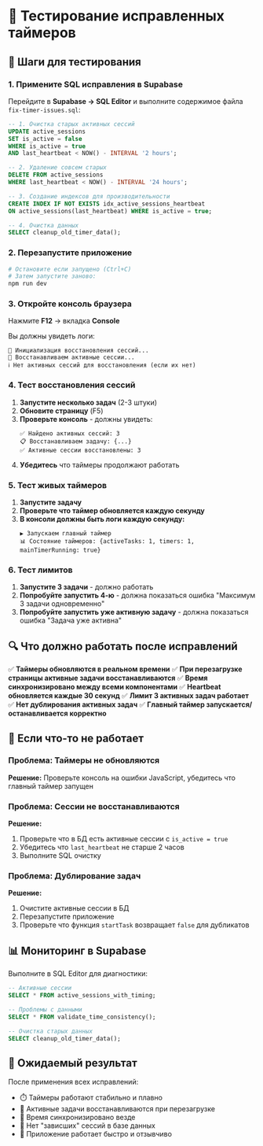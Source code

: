 # 🧪 Тестирование исправленных таймеров

## 🚀 Шаги для тестирования

### 1. **Примените SQL исправления в Supabase**

Перейдите в **Supabase → SQL Editor** и выполните содержимое файла `fix-timer-issues.sql`:

```sql
-- 1. Очистка старых активных сессий
UPDATE active_sessions 
SET is_active = false 
WHERE is_active = true 
AND last_heartbeat < NOW() - INTERVAL '2 hours';

-- 2. Удаление совсем старых
DELETE FROM active_sessions 
WHERE last_heartbeat < NOW() - INTERVAL '24 hours';

-- 3. Создание индексов для производительности
CREATE INDEX IF NOT EXISTS idx_active_sessions_heartbeat 
ON active_sessions(last_heartbeat) WHERE is_active = true;

-- 4. Очистка данных
SELECT cleanup_old_timer_data();
```

### 2. **Перезапустите приложение**

```bash
# Остановите если запущено (Ctrl+C)
# Затем запустите заново:
npm run dev
```

### 3. **Откройте консоль браузера**

Нажмите **F12** → вкладка **Console**

Вы должны увидеть логи:
```
🔄 Инициализация восстановления сессий...
🔄 Восстанавливаем активные сессии...
ℹ️ Нет активных сессий для восстановления (если их нет)
```

### 4. **Тест восстановления сессий**

1. **Запустите несколько задач** (2-3 штуки)
2. **Обновите страницу** (F5)
3. **Проверьте консоль** - должны увидеть:
   ```
   ✅ Найдено активных сессий: 3
   📋 Восстанавливаем задачу: {...}
   ✅ Активные сессии восстановлены: 3
   ```
4. **Убедитесь** что таймеры продолжают работать

### 5. **Тест живых таймеров**

1. **Запустите задачу**
2. **Проверьте что таймер обновляется каждую секунду**
3. **В консоли должны быть логи каждую секунду:**
   ```
   ▶️ Запускаем главный таймер
   📊 Состояние таймеров: {activeTasks: 1, timers: 1, mainTimerRunning: true}
   ```

### 6. **Тест лимитов**

1. **Запустите 3 задачи** - должно работать
2. **Попробуйте запустить 4-ю** - должна показаться ошибка "Максимум 3 задачи одновременно"
3. **Попробуйте запустить уже активную задачу** - должна показаться ошибка "Задача уже активна"

## 🔍 Что должно работать после исправлений

✅ **Таймеры обновляются в реальном времени**
✅ **При перезагрузке страницы активные задачи восстанавливаются**
✅ **Время синхронизировано между всеми компонентами**
✅ **Heartbeat обновляется каждые 30 секунд**
✅ **Лимит 3 активных задач работает**
✅ **Нет дублирования активных задач**
✅ **Главный таймер запускается/останавливается корректно**

## 🐛 Если что-то не работает

### Проблема: Таймеры не обновляются
**Решение:** Проверьте консоль на ошибки JavaScript, убедитесь что главный таймер запущен

### Проблема: Сессии не восстанавливаются
**Решение:** 
1. Проверьте что в БД есть активные сессии с `is_active = true`
2. Убедитесь что `last_heartbeat` не старше 2 часов
3. Выполните SQL очистку

### Проблема: Дублирование задач
**Решение:** 
1. Очистите активные сессии в БД
2. Перезапустите приложение
3. Проверьте что функция `startTask` возвращает `false` для дубликатов

## 📊 Мониторинг в Supabase

Выполните в SQL Editor для диагностики:

```sql
-- Активные сессии
SELECT * FROM active_sessions_with_timing;

-- Проблемы с данными
SELECT * FROM validate_time_consistency();

-- Очистка старых данных
SELECT cleanup_old_timer_data();
```

## 🎉 Ожидаемый результат

После применения всех исправлений:
- ⏱️ Таймеры работают стабильно и плавно
- 🔄 Активные задачи восстанавливаются при перезагрузке
- 🎯 Время синхронизировано везде
- 🚫 Нет "зависших" сессий в базе данных
- 📱 Приложение работает быстро и отзывчиво 